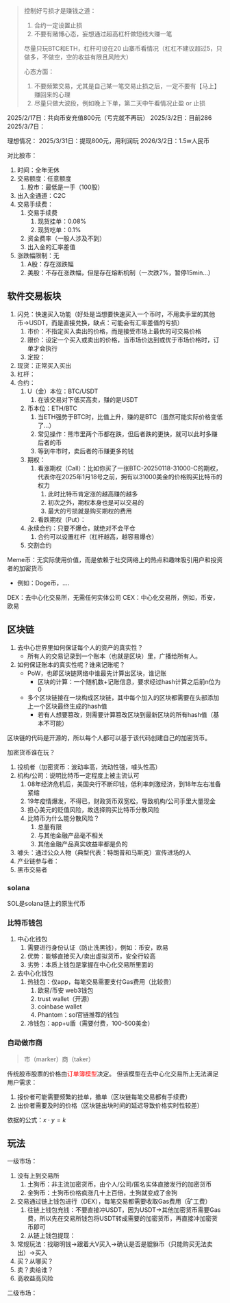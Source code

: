 >控制好亏损才是赚钱之道：
>1. 合约一定设置止损
>2. 不要有赌博心态，妄想通过超高杠杆做短线大赚一笔
> 
>尽量只玩BTC和ETH，杠杆可设在20
>山寨币看情况（杠杠不建议超过5，只做多，不做空，空的收益有限且风险大）
>
>心态方面：
>1. 不要频繁交易，尤其是自己某一笔交易止损之后，一定不要有【马上】赚回来的心理
>2. 尽量只做大波段，例如晚上下单，第二天中午看情况止盈 or 止损

2025/2/17日：共向币安充值800元（亏完就不再玩）
2025/3/2日：目前286
2025/3/7日：



理想情况：
2025/3/31日：提现800元，用利润玩
2026/3/2日：1.5w人民币



对比股市：
1. 时间：全年无休
2. 交易额度：任意额度
	1. 股市：最低是一手（100股）
3. 出入金通道：C2C
4. 交易手续费：
	1. 交易手续费
		1. 现货挂单：0.08%
		2. 现货吃单：0.1%
	2. 资金费率（一般人涉及不到）
	3. 出入金的汇率差值
5. 涨跌幅限制：无
	1. A股：存在涨跌幅
	2. 美股：不存在涨跌幅，但是存在熔断机制（一次跌7%，暂停15min...）

## 软件交易板块
1. 闪兑：快速买入功能（好处是当想要快速买入一个币时，不用卖手里的其他币->USDT，而是直接兑换，缺点：可能会有汇率差值的亏损）
	1. 市价：不指定买入卖出的价格，而是接受市场上最优的可交易价格
	2. 限价：设定一个买入或卖出的价格，当市场价达到或优于市场价格时，订单才会执行
	3. 定投：
2. 现货：正常买入买出
3. 杠杆：
4. 合约：
	1. U（金）本位：BTC/USDT
		1. 在该交易对下低买高卖，赚的是USDT
	2. 币本位：ETH/BTC
		1. 当ETH强势于BTC时，比值上升，赚的是BTC（虽然可能实际价格变低了...）
		2. 常见操作：熊市里两个币都在跌，但后者跌的更快，就可以此时多赚后者的币
		3. 等到牛市时，卖后者的币赚更多的钱
	3. 期权：
		1. 看涨期权（Call）：比如你买了一张BTC-20250118-31000-C的期权，代表你在2025年1月18号之前，拥有以31000美金的价格购买比特币的权力
			1. 此时比特币肯定涨的越高赚的越多
			2. 初次之外，期权本身也是可以交易的
			3. 最大的亏损就是购买期权的费用
		2. 看跌期权（Put）：
	4. 永续合约：只要不爆仓，就绝对不会平仓
		1. 合约可以设置杠杆（杠杆越高，越容易爆仓）
	5. 交割合约

Meme币：无实际使用价值，而是依赖于社交网络上的热点和趣味吸引用户和投资者的加密货币
- 例如：Doge币，....

DEX：去中心化交易所，无需任何实体公司
CEX：中心化交易所，例如，币安，欧易

## 区块链
1. 去中心世界里如何保证每个人的资产的真实性？
	- 所有人的交易记录到一个账本（也就是区块）里，广播给所有人。
2. 如何保证账本的真实性呢？谁来记账呢？
	- PoW，也即区块链网络中谁最先计算出区块，谁记账
		- 区块的计算：一个随机数+记账信息，要求经过hash计算之后前n位为0
	- 多个区块链接在一块构成区块链，其中每个加入的区块都需要在头部添加上一个区块最终生成的hash值
		- 若有人想要篡改，则需要计算篡改区块到最新区块的所有hash值（基本不可能）

区块链的代码是开源的，所以每个人都可以基于该代码创建自己的加密货币。

加密货币谁在玩？
1. 投机者（加密货币：波动率高，流动性强，噱头性高）
2. 机构/公司：说明比特币一定程度上被主流认可
	1. 08年经济危机后，美国央行不断印钱，低利率刺激经济，到18年左右准备紧缩
	2. 19年疫情爆发，不得已，财政货币双宽松，导致机构/公司手里大量现金
	3. 担心美元的贬值风险，故选择购买比特币分散风险
	4. 比特币为什么能分散风险？
		1. 总量有限
		2. 与其他金融产品毫不相关
		3. 其他金融产品真实收益率都是负的
3. 噱头：通过公众人物（典型代表：特朗普和马斯克）宣传进场的人
4. 产业链参与者：
5. 黑市交易者

### solana
SOL是solana链上的原生代币

### 比特币钱包

1. 中心化钱包
	1. 需要进行身份认证（防止洗黑钱），例如：币安，欧易
	2. 优势：能够直接买入/卖出虚拟货币，安全行较高
	3. 劣势：本质上钱包是掌握在中心化交易所里面的
2. 去中心化钱包
	1. 热钱包：仅app，每笔交易需要支付Gas费用（比较贵）
		1. 欧易/币安 web3钱包
		2. trust wallet（开源）
		3. coinbase wallet
		4. Phantom：sol官链推荐的钱包
	2. 冷钱包：app+u盾（需要付费，100-500美金）

### 自动做市商
> 市（marker）商（taker）

传统股市股票的价格由<font color="#ff0000">订单簿模型</font>决定。
但该模型在去中心化交易所上无法满足用户需求：
1. 报价者可能需要频繁的挂单，撤单（区块链每笔交易都有手续费）
2. 出价者需要及时的价格（区块链出块时间的延迟导致价格实时性较差）

依据的公式：$x \cdot y = k$





## 玩法

一级市场：
1. 没有上到交易所
	1. 土狗币：非主流加密货币，由个人/公司/匿名实体直接发行的加密货币
	2. 金狗币：土狗币价格疯涨几十上百倍，土狗就变成了金狗
2. 交易通过链上钱包进行（DEX），每笔交易都需要收取Gas费用（矿工费）
	1. 往链上钱包充钱：不要直接冲USDT，因为USDT->其他加密货币需要Gas费，所以先在交易所钱包将USDT转成需要的加密货币，再直接冲加密货币即可
	2. 从链上钱包提现：
3. 常规玩法：找聪明钱->跟着大V买入->确认是否是貔貅币（只能购买无法卖出）->买入
4. 买？从哪买？
5. 卖？卖给谁？
6. 高收益高风险

二级市场：
